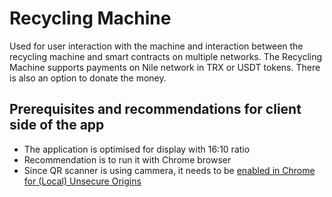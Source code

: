 # Recycling Machine
Used for user interaction with the machine and interaction between the recycling machine and smart contracts on multiple networks. The Recycling Machine supports payments on Nile network in TRX or USDT tokens. There is also an option to donate the money.

## Prerequisites and recommendations for client side of the app
- The application is optimised for display with 16:10 ratio
- Recommendation is to run it with Chrome browser
- Since QR scanner is using cammera, it needs to be [enabled in Chrome for (Local) Unsecure Origins](https://medium.com/@Carmichaelize/enabling-the-microphone-camera-in-chrome-for-local-unsecure-origins-9c90c3149339)
